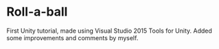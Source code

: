 # Roll-a-ball
First Unity tutorial, made using Visual Studio 2015 Tools for Unity. Added some improvements and comments by myself.
